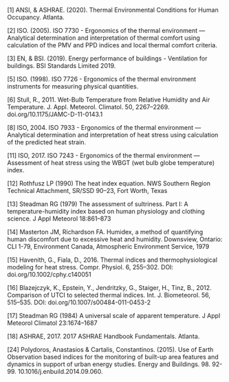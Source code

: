 [1]    ANSI, & ASHRAE. (2020). Thermal Environmental Conditions for Human Occupancy. Atlanta.

[2] ISO. (2005). ISO 7730 - Ergonomics of the thermal environment — Analytical determination and interpretation of thermal comfort using calculation of the PMV and PPD indices and local thermal comfort criteria.

[3] EN, & BSI. (2019). Energy performance of buildings - Ventilation for buildings. BSI Standards Limited 2019.
	
[5] ISO. (1998). ISO 7726 - Ergonomics of the thermal environment instruments for measuring physical quantities.

[6] Stull, R., 2011. Wet-Bulb Temperature from Relative Humidity and Air Temperature. J. Appl. Meteorol. Climatol. 50, 2267–2269. doi.org/10.1175/JAMC-D-11-0143.1

[8]	ISO, 2004. ISO 7933 - Ergonomics of the thermal environment — Analytical determination and interpretation of heat stress using calculation of the predicted heat strain.

[11] ISO, 2017. ISO 7243 - Ergonomics of the thermal environment — Assessment of heat stress using the WBGT (wet bulb globe temperature) index.

[12] Rothfusz LP (1990) The heat index equation. NWS Southern Region Technical Attachment, SR/SSD 90–23, Fort Worth, Texas

[13] Steadman RG (1979) The assessment of sultriness. Part I: A temperature-humidity index based on human physiology and clothing science. J Appl Meteorol 18:861–873

[14] Masterton JM, Richardson FA. Humidex, a method of quantifying human discomfort due to excessive heat and humidity. Downsview, Ontario: CLI 1-79, Environment Canada, Atmospheric Environment Service, 1979

[15] Havenith, G., Fiala, D., 2016. Thermal indices and thermophysiological modeling for heat stress. Compr. Physiol. 6, 255–302. DOI: doi.org/10.1002/cphy.c140051

[16] Blazejczyk, K., Epstein, Y., Jendritzky, G., Staiger, H., Tinz, B., 2012. Comparison of UTCI to selected thermal indices. Int. J. Biometeorol. 56, 515–535. DOI: doi.org/10.1007/s00484-011-0453-2

[17] Steadman RG (1984) A universal scale of apparent temperature. J Appl Meteorol Climatol 23:1674–1687

[18] ASHRAE, 2017. 2017 ASHRAE Handbook Fundamentals. Atlanta.

[24] Polydoros, Anastasios & Cartalis, Constantinos. (2015). Use of Earth Observation based indices for the monitoring of built-up area features and dynamics in support of urban energy studies. Energy and Buildings. 98. 92-99. 10.1016/j.enbuild.2014.09.060.